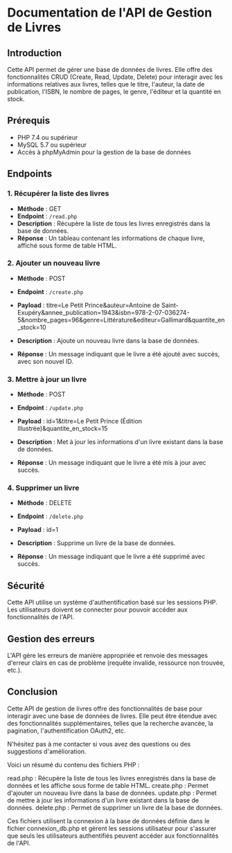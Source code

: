 # Documentation de l'API de Gestion de Livres

## Introduction
Cette API permet de gérer une base de données de livres. Elle offre des fonctionnalités CRUD (Create, Read, Update, Delete) pour interagir avec les informations relatives aux livres, telles que le titre, l'auteur, la date de publication, l'ISBN, le nombre de pages, le genre, l'éditeur et la quantité en stock.

## Prérequis
- PHP 7.4 ou supérieur
- MySQL 5.7 ou supérieur
- Accès à phpMyAdmin pour la gestion de la base de données

## Endpoints

### 1. Récupérer la liste des livres
- **Méthode** : GET
- **Endpoint** : `/read.php`
- **Description** : Récupère la liste de tous les livres enregistrés dans la base de données.
- **Réponse** : Un tableau contenant les informations de chaque livre, affiché sous forme de table HTML.

### 2. Ajouter un nouveau livre
- **Méthode** : POST
- **Endpoint** : `/create.php`
- **Payload** :
titre=Le Petit Prince&auteur=Antoine de Saint-Exupéry&annee_publication=1943&isbn=978-2-07-036274-5&nombre_pages=96&genre=Littérature&editeur=Gallimard&quantite_en_stock=10

- **Description** : Ajoute un nouveau livre dans la base de données.
- **Réponse** : Un message indiquant que le livre a été ajouté avec succès, avec son nouvel ID.

### 3. Mettre à jour un livre
- **Méthode** : POST
- **Endpoint** : `/update.php`
- **Payload** :
id=1&titre=Le Petit Prince (Édition Illustrée)&quantite_en_stock=15

- **Description** : Met à jour les informations d'un livre existant dans la base de données.
- **Réponse** : Un message indiquant que le livre a été mis à jour avec succès.

### 4. Supprimer un livre
- **Méthode** : DELETE
- **Endpoint** : `/delete.php`
- **Payload** :
id=1

- **Description** : Supprime un livre de la base de données.
- **Réponse** : Un message indiquant que le livre a été supprimé avec succès.

## Sécurité
Cette API utilise un système d'authentification basé sur les sessions PHP. Les utilisateurs doivent se connecter pour pouvoir accéder aux fonctionnalités de l'API.

## Gestion des erreurs
L'API gère les erreurs de manière appropriée et renvoie des messages d'erreur clairs en cas de problème (requête invalide, ressource non trouvée, etc.).

## Conclusion
Cette API de gestion de livres offre des fonctionnalités de base pour interagir avec une base de données de livres. Elle peut être étendue avec des fonctionnalités supplémentaires, telles que la recherche avancée, la pagination, l'authentification OAuth2, etc.

N'hésitez pas à me contacter si vous avez des questions ou des suggestions d'amélioration.

Voici un résumé du contenu des fichiers PHP :

read.php : Récupère la liste de tous les livres enregistrés dans la base de données et les affiche sous forme de table HTML.
create.php : Permet d'ajouter un nouveau livre dans la base de données.
update.php : Permet de mettre à jour les informations d'un livre existant dans la base de données.
delete.php : Permet de supprimer un livre de la base de données.


Ces fichiers utilisent la connexion à la base de données définie dans le fichier connexion_db.php et gèrent les sessions utilisateur pour s'assurer que seuls les utilisateurs authentifiés peuvent accéder aux fonctionnalités de l'API.

